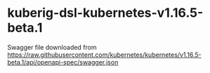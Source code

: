 # kuberig-dsl-kubernetes-v1.16.5-beta.1

Swagger file downloaded from https://raw.githubusercontent.com/kubernetes/kubernetes/v1.16.5-beta.1/api/openapi-spec/swagger.json
